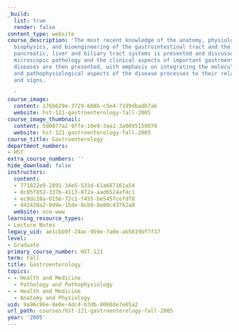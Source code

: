 ```yaml
---
_build:
  list: true
  render: false
content_type: website
course_description: 'The most recent knowledge of the anatomy, physiology, biochemistry,
  biophysics, and bioengineering of the gastrointestinal tract and the associated
  pancreatic, liver and biliary tract systems is presented and discussed. Gross and
  microscopic pathology and the clinical aspects of important gastroenterological
  diseases are then presented, with emphasis on integrating the molecular, cellular
  and pathophysiological aspects of the disease processes to their related symptoms
  and signs.

  '
course_image:
  content: 176b629e-3729-608b-c5e4-72d9dbadb7ab
  website: hst-121-gastroenterology-fall-2005
course_image_thumbnail:
  content: 5d0877a2-9ffe-10e9-3aa1-3a0095159978
  website: hst-121-gastroenterology-fall-2005
course_title: Gastroenterology
department_numbers:
- HST
extra_course_numbers: ''
hide_download: false
instructors:
  content:
  - 771822e9-2891-34e5-533d-61a687161a54
  - 0c95f852-337b-4113-872a-aad6524af4c1
  - ec9dc28a-015b-72c1-f455-be545fcefdf8
  - 442420a2-0d9e-15de-8cb9-8e80c43762a8
  website: ocw-www
learning_resource_types:
- Lecture Notes
legacy_uid: ae1cbb9f-24ac-959e-7a0e-ab5819bf7f37
level:
- Graduate
primary_course_number: HST.121
term: Fall
title: Gastroenterology
topics:
- - Health and Medicine
  - Pathology and Pathophysiology
- - Health and Medicine
  - Anatomy and Physiology
uid: 9a96c96e-8e0e-4dc4-b3db-8068de7e65a2
url_path: courses/hst-121-gastroenterology-fall-2005
year: '2005'
---
```

